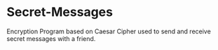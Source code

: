 # Secret-Messages
Encryption Program based on Caesar Cipher used to send and receive secret messages with a friend.
